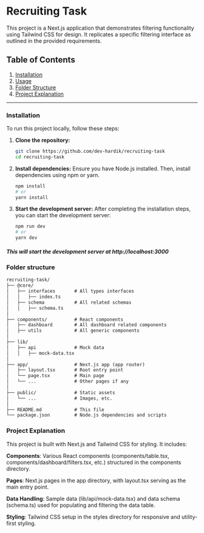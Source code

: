# Recruiting Task

This project is a Next.js application that demonstrates filtering functionality using Tailwind CSS for design. It replicates a specific filtering interface as outlined in the provided requirements.

## Table of Contents

1. [Installation](#installation)
2. [Usage](#usage)
3. [Folder Structure](#folder-structure)
4. [Project Explanation](#project-explanation)

---

### Installation 

To run this project locally, follow these steps:

1. **Clone the repository:**
   ```bash
   git clone https://github.com/dev-hardik/recruiting-task
   cd recruiting-task
   ```

2. **Install dependencies:**
   Ensure you have Node.js installed. Then, install dependencies using npm or yarn.

   ```bash
   npm install
   # or
   yarn install
   ```

3. **Start the development server:**
   After completing the installation steps, you can start the development server:

   ```bash
   npm run dev
   # or
   yarn dev
   ```

##### This will start the development server at http://localhost:3000

### Folder structure

```markdown
recruiting-task/
├── @core/
│   ├── interfaces       # All types interfaces
│   │   ├── index.ts     
│   ├── schema           # All related schemas
│   │   ├── schema.ts    
│    
├── components/          # React components
│   ├── dashboard        # All dashboard related components
│   ├── utils            # All generic components
│
├── lib/
│   ├── api              # Mock data
│   │   ├── mock-data.tsx
│
├── app/                 # Next.js app (app router)
│   ├── layout.tsx       # Root entry point
│   └── page.tsx         # Main page
│   └── ...              # Other pages if any
│
├── public/              # Static assets
│   └── ...              # Images, etc.
│
├── README.md            # This file
└── package.json         # Node.js dependencies and scripts
```

### Project Explanation
This project is built with Next.js and Tailwind CSS for styling. It includes:

**Components**: Various React components (components/table.tsx, components/dashboard/filters.tsx, etc.) structured in the components directory.

**Pages**: Next.js pages in the app directory, with layout.tsx serving as the main entry point.

**Data Handling**: Sample data (lib/api/mock-data.tsx) and data schema (schema.ts) used for populating and filtering the data table.

**Styling**: Tailwind CSS setup in the styles directory for responsive and utility-first styling.